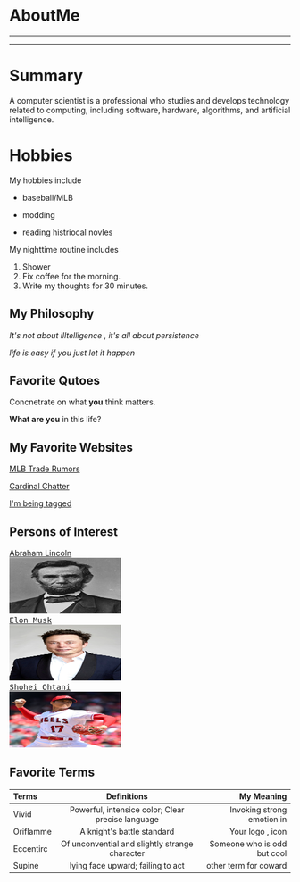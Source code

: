 # AboutMe
---
---
# Summary

[I have a new home]: https://redbirdrants.com/

A computer scientist is a professional who studies and develops technology related to computing, including software, hardware, algorithms, and artificial intelligence.

[1]: https://en.wikipedia.org/wiki/Abraham_Lincoln
[2]: https://en.wikipedia.org/wiki/Elon_Musk
[3]: https://en.wikipedia.org/wiki/Shohei_Ohtani

# Hobbies
My hobbies include
- baseball/MLB
+ modding 
* reading histriocal novles

My nighttime routine includes
1. Shower
2. Fix coffee for the morning.
3. Write my thoughts for 30 minutes.

## My Philosophy 
*It's not about illtelligence , it's all about persistence*

_life is easy if you just let it happen_

## Favorite Qutoes

Concnetrate on what **you** think matters.

__What are you__ in this life?

## My Favorite Websites

[MLB Trade Rumors](https://www.mlbtraderumors.com)

[Cardinal Chatter](https://www.mlbrtraderumors.com/st-louis-cardinals "St. Louis Cardinals Rumors")

[I'm being tagged][I have a new home]

## Persons of Interest

[Abraham Lincoln][1]<br><kbd>
<img src="https://github.com/ParkerMatthews/AboutMe/blob/main/img/Abraham_Lincoln.jpg" height="100px"
 width="200px">
 </kdb><br>
[Elon Musk][2]<br><kbd>
<img src="https://github.com/ParkerMatthews/AboutMe/blob/main/img/Elon_Musk.jpg" height="100px"
 width="200px">
 </kbd><br>
[Shohei Ohtani][3]<br><kbd>
<img src="https://github.com/ParkerMatthews/AboutMe/blob/main/img/Shohei.jpg" height="100px"
 width="200px">
 <kbd><br>

## Favorite Terms 

| Terms| Definitions | My Meaning 
|:-|:----:| ---:|
| Vivid | Powerful, intensice color; Clear precise language | Invoking strong emotion in | 
| Oriflamme | A knight's battle standard | Your logo , icon | 
| Eccentirc | Of unconvential and slightly strange character | Someone who is odd but cool | 
| Supine | lying face upward; failing to act | other term for coward |
